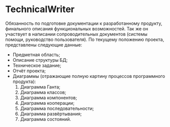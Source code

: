 # TechnicalWriter
Обязанность по подготовке документации к разработанному продукту, финального описания функциональных возможностей. Так же он участвует в написании сопроводительных документов (системы помощи, руководство пользователя).
По текущему положению проекта, представлены следующие данные:
- Предметная область;
- Описание структуры БД;
- Техническое задание;
- Отчёт проекта;
- Диаграммы (отражающие полную картину процессов программного продукта): 
  1) Диаграмма Ганта;
  2) Диаграмма классов;
  3) Диаграмма компонентов;
  4) Диаграмма кооперации;
  5) Диаграмма последовательности;
  6) Диаграмма развёртывания;
  7) Диаграмма состояний. 
